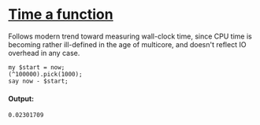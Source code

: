 [1]: http://rosettacode.org/wiki/Time_a_function

# [Time a function][1]

Follows modern trend toward measuring wall-clock time, since CPU time is becoming rather ill-defined in the age of multicore, and doesn't reflect IO overhead in any case.

```perl6
my $start = now;
(^100000).pick(1000);
say now - $start;
```

#### Output:
```
0.02301709
```